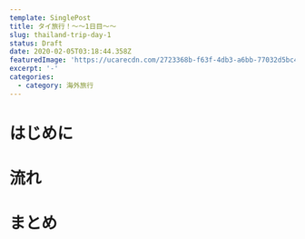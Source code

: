 ```yaml
---
template: SinglePost
title: タイ旅行！〜〜1日目〜〜
slug: thailand-trip-day-1
status: Draft
date: 2020-02-05T03:18:44.358Z
featuredImage: 'https://ucarecdn.com/2723368b-f63f-4db3-a6bb-77032d5bc49b/'
excerpt: '-'
categories:
  - category: 海外旅行
---
```

# はじめに

# 流れ

# まとめ
